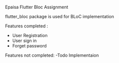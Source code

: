Epaisa Flutter Bloc Assignment

flutter_bloc package is used for BLoC implementation

Features completed :
  - User Registration
  - User sign in
  - Forget password

Features not completed:
   -Todo Implementaion

